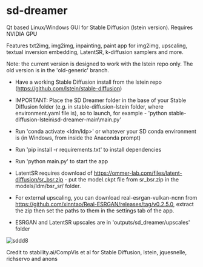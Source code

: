 # sd-dreamer
Qt based Linux/Windows GUI for Stable Diffusion (lstein version). Requires NVIDIA GPU

Features txt2img, img2img, inpainting, paint app for img2img, upscaling, textual inversion embedding, LatentSR, k-diffusion samplers and more.

Note: the current version is designed to work with the lstein repo only. The old version is in the 'old-generic' branch.

- Have a working Stable Diffusion install from the lstein repo (https://github.com/lstein/stable-diffusion)
- IMPORTANT: Place the SD Dreamer folder in the base of your Stable Diffusion folder (e.g. in stable-diffusion-lstein folder, where environment.yaml file is), so to launch, for example - 'python stable-diffusion-lstein\sd-dreamer-main\main.py'
- Run 'conda activate <ldm/ldp>' or whatever your SD conda environment is (in Windows, from inside the Anaconda prompt)
- Run 'pip install -r requirements.txt' to install dependencies
- Run 'python main.py' to start the app

- LatentSR requires download of https://ommer-lab.com/files/latent-diffusion/sr_bsr.zip - put the model.ckpt file from sr_bsr.zip in the models/ldm/bsr_sr/ folder.

- For external upscaling, you can download real-esrgan-vulkan-ncnn from https://github.com/xinntao/Real-ESRGAN/releases/tag/v0.2.5.0, extract the zip then set the paths to them in the settings tab of the app.
 
 - ESRGAN and LatentSR upscales are in 'outputs/sd_dreamer/upscales' folder
 
![sddd8](https://user-images.githubusercontent.com/112139428/191080074-5ea33a79-0949-4e46-afed-dbf8c5ea843c.png)

Credit to stability.ai/CompVis et al for Stable Diffusion, lstein, jquesnelle, richservo and anons
